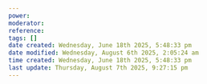 ```yaml
---
power: 
moderator:
reference:
tags: []
date created: Wednesday, June 18th 2025, 5:48:33 pm
date modified: Wednesday, August 6th 2025, 2:05:24 am
time created: Wednesday, June 18th 2025, 5:48:33 pm
last update: Thursday, August 7th 2025, 9:27:15 pm
---
```

